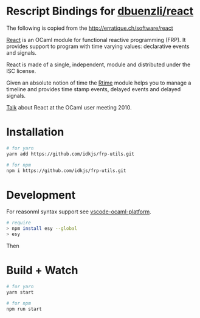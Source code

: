 # Rescript Bindings for [dbuenzli/react](https://github.com/dbuenzli/react)

The following is copied from the http://erratique.ch/software/react

[React](http://erratique.ch/software/react) is an OCaml module for functional reactive programming (FRP). It provides support to program with time varying values: declarative events and signals.

React is made of a single, independent, module and distributed under the ISC license.

Given an absolute notion of time the [Rtime](https://erratique.ch/software/rtime) module helps you to manage a timeline and provides time stamp events, delayed events and delayed signals.

[Talk](https://erratique.ch/talks/ocamlum-2010) about React at the OCaml user meeting 2010.

# Installation

```bash
# for yarn
yarn add https://github.com/idkjs/frp-utils.git

# for npm
npm i https://github.com/idkjs/frp-utils.git
```
# Development

For reasonml syntax support see [vscode-ocaml-platform](https://github.com/ocamllabs/vscode-ocaml-platform).

```bash
# require
> npm install esy --global
> esy
```
Then
# Build + Watch

```bash
# for yarn
yarn start

# for npm
npm run start
```

